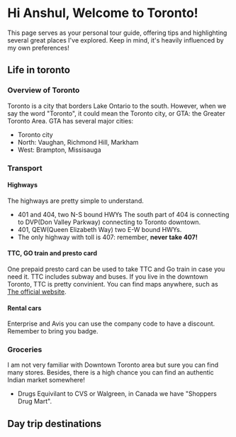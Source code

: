 # Hi Anshul, Welcome to Toronto!
This page serves as your personal tour guide, offering tips and highlighting several great places I've explored. Keep in mind, it's heavily influenced by my own preferences!
## Life in toronto
### Overview of Toronto
Toronto is a city that borders Lake Ontario to the south. However, when we say the word "Toronto", it could mean the Toronto city, or GTA: the Greater Toronto Area. GTA has several major cities:
- Toronto city
- North: Vaughan, Richmond Hill, Markham
- West: Brampton, Missisauga
### Transport
#### Highways
The highways are pretty simple to understand. 
- 401 and 404, two N-S bound HWYs
The south part of 404 is connecting to DVP(Don Valley Parkway) connecting to Toronto downtown.
- 401, QEW(Queen Elizabeth Way) two E-W bound HWYs. 
- The only highway with toll is 407: remember, **never take 407!**  
#### TTC, GO train and presto card
One prepaid presto card can be used to take TTC and Go train in case you need it. TTC includes subway and buses. If you live in the downtown Toronto, TTC is pretty convinient. You can find maps anywhere, such as [The official website](https://cdn.ttc.ca/-/media/Project/TTC/DevProto/Images/Home/Routes-and-Schedules/Landing-page-pdfs/TTC_SubwayStreetcarMap_2021-11.pdf?rev=b9ab97e4c76549549c0cb09c210c508e).
#### Rental cars
Enterprise and Avis you can use the company code to have a discount. Remember to bring you badge.
### Groceries
I am not very familiar with Downtown Toronto area but sure you can find many stores. Besides, there is a high chance you can find an authentic Indian market somewhere!
- Drugs
Equivilant to CVS or Walgreen, in Canada we have "Shoppers Drug Mart". 

## Day trip destinations
